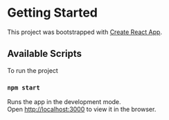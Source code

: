 # Getting Started 

This project was bootstrapped with [Create React App](https://github.com/facebook/create-react-app).

## Available Scripts

To run the project

### `npm start`

Runs the app in the development mode.\
Open [http://localhost:3000](http://localhost:3000) to view it in the browser.



